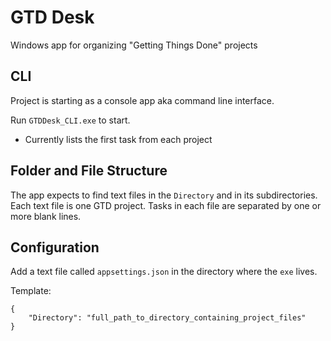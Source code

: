 # GTD Desk

Windows app for organizing "Getting Things Done" projects

## CLI

Project is starting as a console app aka command line interface.

Run `GTDDesk_CLI.exe` to start.
- Currently lists the first task from each project

## Folder and File Structure

The app expects to find text files in the `Directory` and in its subdirectories. Each text file is one GTD project. Tasks in each file are separated by one or more blank lines.

## Configuration

Add a text file called `appsettings.json` in the directory where the `exe` lives.

Template:
```
{
	"Directory": "full_path_to_directory_containing_project_files"
}
```

